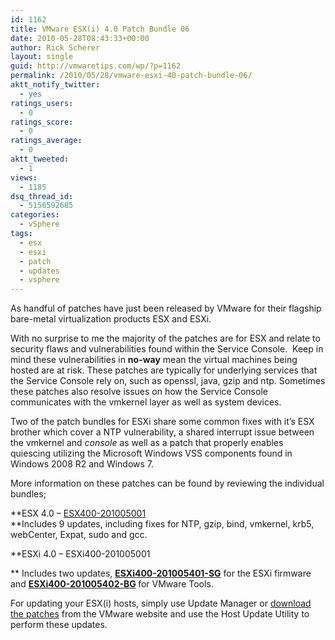 ```yaml
---
id: 1162
title: VMware ESX(i) 4.0 Patch Bundle 06
date: 2010-05-28T08:43:33+00:00
author: Rick Scherer
layout: single
guid: http://vmwaretips.com/wp/?p=1162
permalink: /2010/05/28/vmware-esxi-40-patch-bundle-06/
aktt_notify_twitter:
  - yes
ratings_users:
  - 0
ratings_score:
  - 0
ratings_average:
  - 0
aktt_tweeted:
  - 1
views:
  - 1185
dsq_thread_id:
  - 5156592685
categories:
  - vSphere
tags:
  - esx
  - esxi
  - patch
  - updates
  - vsphere
---
```

As handful of patches have just been released by VMware for their flagship bare-metal virtualization products ESX and ESXi.

With no surprise to me the majority of the patches are for ESX and relate to security flaws and vulnerabilities found within the Service Console.  Keep in mind these vulnerabilities in **no-way** mean the virtual machines being hosted are at risk. These patches are typically for underlying services that the Service Console rely on, such as openssl, java, gzip and ntp. Sometimes these patches also resolve issues on how the Service Console communicates with the vmkernel layer as well as system devices.

Two of the patch bundles for ESXi share some common fixes with it&#8217;s ESX brother which cover a NTP vulnerability, a shared interrupt issue between the vmkernel and _console_ as well as a patch that properly enables quiescing utilizing the Microsoft Windows VSS components found in Windows 2008 R2 and Windows 7.

More information on these patches can be found by reviewing the individual bundles;

**ESX 4.0 &#8211; <a href="http://kb.vmware.com/kb/1019491" target="_blank"><span>ESX400-201005001</span><br /> </a>**Includes 9 updates, including fixes for NTP, gzip, bind, vmkernel, krb5, webCenter, Expat, sudo and gcc.

**ESXi 4.0 &#8211; <span>ESXi400-201005001</span>
  
** Includes two updates, <span><a href="http://kb.vmware.com/kb/1021041" target="_blank"><strong>ESXi400-201005401-SG</strong></a> for the ESXi firmware and <strong><span><a href="http://kb.vmware.com/kb/1021042" target="_blank">ESXi400-201005402-BG</a></span> </strong>for VMware Tools.</span>

For updating your ESX(i) hosts, simply use Update Manager or <a href="http://www.vmware.com/patch/download/" target="_blank">download the patches</a> from the VMware website and use the Host Update Utility to perform these updates.